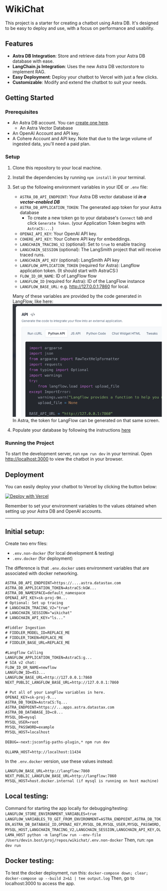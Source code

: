 # WikiChat

This project is a starter for creating a chatbot using Astra DB. It's designed to be easy to deploy and use, with a focus on performance and usability.

## Features

- **Astra DB Integration**: Store and retrieve data from your Astra DB database with ease.
- **LangChain.js Integration**: Uses the new Astra DB vectorstore to implement RAG.
- **Easy Deployment**: Deploy your chatbot to Vercel with just a few clicks.
- **Customizable**: Modify and extend the chatbot to suit your needs.

## Getting Started

### Prerequisites

- An Astra DB account. You can [create one here](https://astra.datastax.com/register).
    - An Astra Vector Database
- An OpenAI Account and API key.
- A Cohere Account and API key. Note that due to the large volume of ingested data, you'll need a paid plan.

### Setup

1. Clone this repository to your local machine.
2. Install the dependencies by running `npm install` in your terminal.
3. Set up the following environment variables in your IDE or `.env` file:
    - `ASTRA_DB_API_ENDPOINT`: Your Astra DB vector database id **_in a vector-enabled DB_**
    - `ASTRA_DB_APPLICATION_TOKEN`: The generated app token for your Astra database
        - To create a new token go to your database's `Connect` tab and click `Generate Token`. (your Application Token begins with `AstraCS:...`)
    - `OPENAI_API_KEY`: Your OpenAI API key.
    - `COHERE_API_KEY`: Your Cohere API key for embeddings.
    - `LANGCHAIN_TRACING_V2` (optional): Set to `true` to enable tracing
    - `LANGCHAIN_SESSION` (optional): The LangSmith project that will receive traced runs.
    - `LANGCHAIN_API_KEY` (optional): LangSmith API key
    - `LANGFLOW_APPLICATION_TOKEN` (required for Astra): Langflow application token. (It should start with AstraCS:)
    - `FLOW_ID_OR_NAME`: ID of LangFlow flow
    - `LANGFLOW_ID` (required for Astra): ID of the LangFlow instance
    - `LANGFLOW_BASE_URL`: e.g. http://127.0.0.1:7860 for local.

    Many of these variables are provided by the code generated in LangFlow, like here: 
    ![image of Python API example in LangFlow](langflow_api.png)
    In Astra, the token for LangFlow can be generated on that same screen.

4. Populate your database by following the instructions [here](https://github.com/datastax/wikichat/blob/main/scripts/README.md)

### Running the Project

To start the development server, run `npm run dev` in your terminal. Open [http://localhost:3000](http://localhost:3000) to view the chatbot in your browser.

## Deployment

You can easily deploy your chatbot to Vercel by clicking the button below:

[![Deploy with Vercel](https://vercel.com/button)](https://vercel.com/new/clone?repository-url=https://github.com/devinbost/wikichat&env=ASTRA_DB_API_ENDPOINT,ASTRA_DB_APPLICATION_TOKEN,OPENAI_API_KEY,COHERE_API_KEY)

Remember to set your environment variables to the values obtained when setting up your Astra DB and OpenAI accounts.




---

## Initial setup:
Create two env files:

- `.env.non-docker` (for local development & testing)
- `.env.docker` (for deployment)

The difference is that `.env.docker` uses environment variables that are associated with docker networking.

```
ASTRA_DB_API_ENDPOINT=https://....astra.datastax.com
ASTRA_DB_APPLICATION_TOKEN=AstraCS:kGW...
ASTRA_DB_NAMESPACE=default_namespace
OPENAI_API_KEY=sk-proj-9H...
# Optional: Set up tracing
# LANGCHAIN_TRACING_V2="true"
# LANGCHAIN_SESSION="wikichat"
# LANGCHAIN_API_KEY="ls..."

#Fiddler Ingestion
# FIDDLER_MODEL_ID=REPLACE_ME
# FIDDLER_TOKEN=REPLACE_ME
# FIDDLER_BASE_URL=REPLACE_ME

#Langflow Calling
LANGFLOW_APPLICATION_TOKEN=AstraCS:g...
# SIA v2 chat:
FLOW_ID_OR_NAME=newflow
LANGFLOW_ID=453...
LANGFLOW_BASE_URL=http://127.0.0.1:7860
NEXT_PUBLIC_LANGFLOW_BASE_URL=http://127.0.0.1:7860

# Put all of your LangFlow variables in here.
OPENAI_KEY=sk-proj-9...
ASTRA_DB_TOKEN=AstraCS:Tq...
ASTRA_ENDPOINT=https://...apps.astra.datastax.com
ASTRA_DB_DATABASE_ID=c8...
MYSQL_DB=mysql
MYSQL_USER=root
MYSQL_PASSWORD=example
MYSQL_HOST=localhost

DEBUG=-next:jsconfig-paths-plugin,* npm run dev

OLLAMA_HOST=http://localhost:11434
```



In the `.env.docker` version, use these values instead:
```
LANGFLOW_BASE_URL=http://langflow:7860
NEXT_PUBLIC_LANGFLOW_BASE_URL=http://langflow:7860
MYSQL_HOST=host.docker.internal (if mysql is running on host machine)
```

## Local testing:
Command for starting the app locally for debugging/testing:
`LANGFLOW_STORE_ENVIRONMENT_VARIABLES=true LANGFLOW_VARIABLES_TO_GET_FROM_ENVIRONMENT=ASTRA_ENDPOINT,ASTRA_DB_TOKEN,ASTRA_DB_DATABASE_ID,OPENAI_KEY,MYSQL_DB,MYSQL_USER,MYSQL_PASSWORD,MYSQL_HOST,LANGCHAIN_TRACING_V2,LANGCHAIN_SESSION,LANGCHAIN_API_KEY,OLLAMA_HOST python -m langflow run --env-file /Users/devin.bost/proj/repos/wikichat/.env.non-docker`
Then, run:
`npm dev run`

## Docker testing:
To test the docker deployment, run this:
`docker-compose down; clear; docker-compose up --build 2>&1 | tee output.log`
Then, go to localhost:3000 to access the app.
